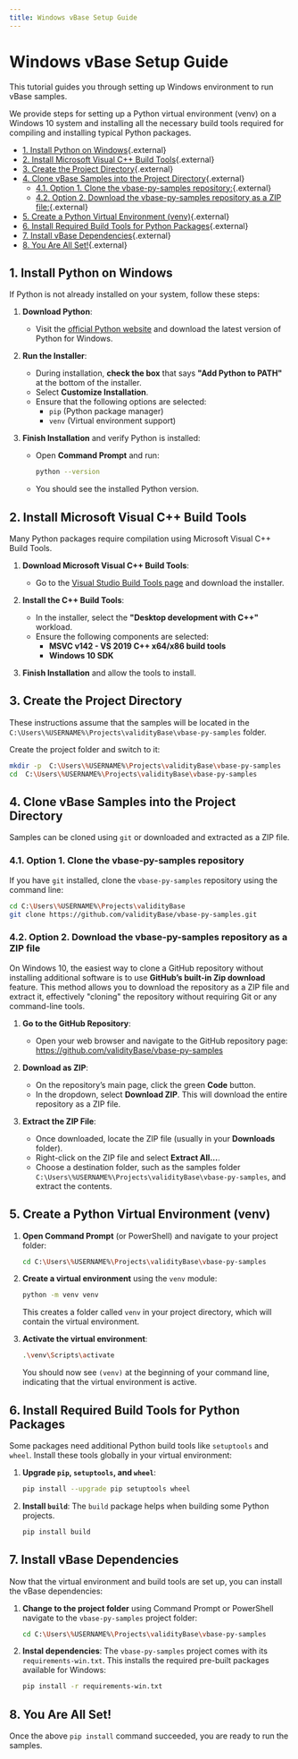 ```yaml
---
title: Windows vBase Setup Guide
---
```


<!-- omit in toc -->
# Windows vBase Setup Guide

This tutorial guides you through setting up Windows environment
to run vBase samples.

We provide steps for setting up a Python virtual environment (venv) on a Windows 10 system and installing all the necessary build tools required for compiling and installing typical Python packages.

- [1. Install Python on Windows](../vbase-py-samples/windows_guide.md#install-python-on-windows){.external}
- [2. Install Microsoft Visual C++ Build Tools](../vbase-py-samples/windows_guide.md#install-microsoft-visual-c-build-tools){.external}
- [3. Create the Project Directory](../vbase-py-samples/windows_guide.md#create-the-project-directory){.external}
- [4. Clone vBase Samples into the Project Directory](../vbase-py-samples/windows_guide.md#clone-vbase-samples-into-the-project-directory){.external}
  - [4.1. Option 1. Clone the vbase-py-samples repository:](../vbase-py-samples/windows_guide.md#option-1-clone-the-vbase-py-samples-repository){.external}
  - [4.2. Option 2. Download the vbase-py-samples repository as a ZIP file:](../vbase-py-samples/windows_guide.md#option-2-download-the-vbase-py-samples-repository-as-a-zip-file){.external}
- [5. Create a Python Virtual Environment (venv)](../vbase-py-samples/windows_guide.md#create-a-python-virtual-environment-venv){.external}
- [6. Install Required Build Tools for Python Packages](../vbase-py-samples/windows_guide.md#install-required-build-tools-for-python-packages){.external}
- [7. Install vBase Dependencies](../vbase-py-samples/windows_guide.md#install-vbase-dependencies){.external}
- [8. You Are All Set!](../vbase-py-samples/windows_guide.md#you-are-all-set){.external}

## 1. Install Python on Windows<a href="#install-python-on-windows" id="#install-python-on-windows"></a>

If Python is not already installed on your system, follow these steps:

1. **Download Python**:
   - Visit the [official Python website](https://www.python.org/downloads/) and download the latest version of Python for Windows.
   
2. **Run the Installer**:
   - During installation, **check the box** that says **"Add Python to PATH"** at the bottom of the installer.
   - Select **Customize Installation**.
   - Ensure that the following options are selected:
     - `pip` (Python package manager)
     - `venv` (Virtual environment support)

3. **Finish Installation** and verify Python is installed:
   - Open **Command Prompt** and run:
     ```bash
     python --version
     ```
   - You should see the installed Python version.

## 2. Install Microsoft Visual C++ Build Tools<a href="#install-microsoft-visual-c-build-tools" id="#install-microsoft-visual-c-build-tools"></a>

Many Python packages require compilation using Microsoft Visual C++ Build Tools.

1. **Download Microsoft Visual C++ Build Tools**:
   - Go to the [Visual Studio Build Tools page](https://visualstudio.microsoft.com/visual-cpp-build-tools/) and download the installer.

2. **Install the C++ Build Tools**:
   - In the installer, select the **"Desktop development with C++"** workload.
   - Ensure the following components are selected:
     - **MSVC v142 - VS 2019 C++ x64/x86 build tools**
     - **Windows 10 SDK**

3. **Finish Installation** and allow the tools to install.

## 3. Create the Project Directory<a href="#create-the-project-directory" id="#create-the-project-directory"></a>

These instructions assume that the samples will be located in the `C:\Users\%USERNAME%\Projects\validityBase\vbase-py-samples` folder.

Create the project folder and switch to it:
   ```bash
   mkdir -p  C:\Users\%USERNAME%\Projects\validityBase\vbase-py-samples
   cd  C:\Users\%USERNAME%\Projects\validityBase\vbase-py-samples
   ```

## 4. Clone vBase Samples into the Project Directory<a href="#clone-vbase-samples-into-the-project-directory" id="#clone-vbase-samples-into-the-project-directory"></a>

Samples can be cloned using `git` or downloaded and extracted as a ZIP file.

### 4.1. Option 1. Clone the vbase-py-samples repository<a href="#option-1-clone-the-vbase-py-samples-repository" id="#option-1-clone-the-vbase-py-samples-repository"></a>
   
If you have `git` installed, clone the `vbase-py-samples` repository using the command line:
   ```bash
   cd C:\Users\%USERNAME%\Projects\validityBase
   git clone https://github.com/validityBase/vbase-py-samples.git
   ```

### 4.2. Option 2. Download the vbase-py-samples repository as a ZIP file<a href="#option-2-download-the-vbase-py-samples-repository-as-a-zip-file" id="#option-2-download-the-vbase-py-samples-repository-as-a-zip-file"></a>

On Windows 10, the easiest way to clone a GitHub repository without installing additional software is to use **GitHub’s built-in Zip download** feature. This method allows you to download the repository as a ZIP file and extract it, effectively "cloning" the repository without requiring Git or any command-line tools.

1. **Go to the GitHub Repository**:
   - Open your web browser and navigate to the GitHub repository page: https://github.com/validityBase/vbase-py-samples

2. **Download as ZIP**:
   - On the repository’s main page, click the green **Code** button.
   - In the dropdown, select **Download ZIP**. This will download the entire repository as a ZIP file.

3. **Extract the ZIP File**:
   - Once downloaded, locate the ZIP file (usually in your **Downloads** folder).
   - Right-click on the ZIP file and select **Extract All...**.
   - Choose a destination folder, such as the samples folder `C:\Users\%USERNAME%\Projects\validityBase\vbase-py-samples`, and extract the contents.

## 5. Create a Python Virtual Environment (venv)<a href="#create-a-python-virtual-environment-venv" id="#create-a-python-virtual-environment-venv"></a>

1. **Open Command Prompt** (or PowerShell) and navigate to your project folder:
   ```bash
   cd C:\Users\%USERNAME%\Projects\validityBase\vbase-py-samples
   ```

2. **Create a virtual environment** using the `venv` module:
   ```bash
   python -m venv venv
   ```

   This creates a folder called `venv` in your project directory, which will contain the virtual environment.

3. **Activate the virtual environment**:
   ```bash
   .\venv\Scripts\activate
   ```

   You should now see `(venv)` at the beginning of your command line, indicating that the virtual environment is active.

## 6. Install Required Build Tools for Python Packages<a href="#install-required-build-tools-for-python-packages" id="#install-required-build-tools-for-python-packages"></a>

Some packages need additional Python build tools like `setuptools` and `wheel`. Install these tools globally in your virtual environment:

1. **Upgrade `pip`, `setuptools`, and `wheel`**:
   ```bash
   pip install --upgrade pip setuptools wheel
   ```

2. **Install `build`**:
   The `build` package helps when building some Python projects.
   ```bash
   pip install build
   ```

## 7. Install vBase Dependencies<a href="#install-vbase-dependencies" id="#install-vbase-dependencies"></a>

Now that the virtual environment and build tools are set up, you can install the vBase dependencies:

1. **Change to the project folder** using Command Prompt or PowerShell navigate to the `vbase-py-samples` project folder:
   ```bash
   cd C:\Users\%USERNAME%\Projects\validityBase\vbase-py-samples
   ```

2. **Instal dependencies**:
   The `vbase-py-samples` project comes with its `requirements-win.txt`.
   This installs the required pre-built packages available for Windows:
   ```bash
   pip install -r requirements-win.txt
   ```

## 8. You Are All Set!<a href="#you-are-all-set" id="#you-are-all-set"></a>

Once the above `pip install` command succeeded, you are ready to run the samples.
